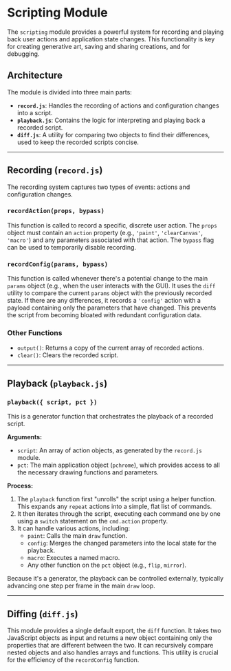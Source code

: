 # Scripting Module

The `scripting` module provides a powerful system for recording and playing back user actions and application state changes. This functionality is key for creating generative art, saving and sharing creations, and for debugging.

## Architecture

The module is divided into three main parts:

-   **`record.js`**: Handles the recording of actions and configuration changes into a script.
-   **`playback.js`**: Contains the logic for interpreting and playing back a recorded script.
-   **`diff.js`**: A utility for comparing two objects to find their differences, used to keep the recorded scripts concise.

---

## Recording (`record.js`)

The recording system captures two types of events: actions and configuration changes.

### `recordAction(props, bypass)`

This function is called to record a specific, discrete user action. The `props` object must contain an `action` property (e.g., `'paint'`, `'clearCanvas'`, `'macro'`) and any parameters associated with that action. The `bypass` flag can be used to temporarily disable recording.

### `recordConfig(params, bypass)`

This function is called whenever there's a potential change to the main `params` object (e.g., when the user interacts with the GUI). It uses the `diff` utility to compare the current `params` object with the previously recorded state. If there are any differences, it records a `'config'` action with a payload containing only the parameters that have changed. This prevents the script from becoming bloated with redundant configuration data.

### Other Functions

-   `output()`: Returns a copy of the current array of recorded actions.
-   `clear()`: Clears the recorded script.

---

## Playback (`playback.js`)

### `playback({ script, pct })`

This is a generator function that orchestrates the playback of a recorded script.

**Arguments:**

-   `script`: An array of action objects, as generated by the `record.js` module.
-   `pct`: The main application object (`pchrome`), which provides access to all the necessary drawing functions and parameters.

**Process:**

1.  The `playback` function first "unrolls" the script using a helper function. This expands any `repeat` actions into a simple, flat list of commands.
2.  It then iterates through the script, executing each command one by one using a `switch` statement on the `cmd.action` property.
3.  It can handle various actions, including:
    -   `paint`: Calls the main `draw` function.
    -   `config`: Merges the changed parameters into the local state for the playback.
    -   `macro`: Executes a named macro.
    -   Any other function on the `pct` object (e.g., `flip`, `mirror`).

Because it's a generator, the playback can be controlled externally, typically advancing one step per frame in the main `draw` loop.

---

## Diffing (`diff.js`)

This module provides a single default export, the `diff` function. It takes two JavaScript objects as input and returns a new object containing only the properties that are different between the two. It can recursively compare nested objects and also handles arrays and functions. This utility is crucial for the efficiency of the `recordConfig` function.
